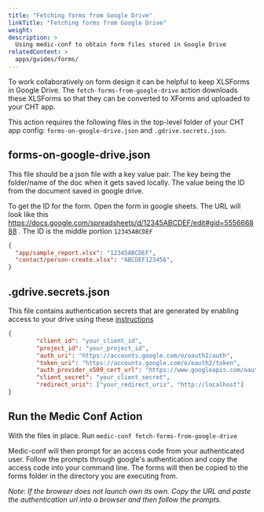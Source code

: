 ```yaml
---
title: "Fetching forms from Google Drive"
linkTitle: "Fetching forms from Google Drive"
weight: 
description: >
  Using medic-conf to obtain form files stored in Google Drive
relatedContent: >
  apps/guides/forms/
---
```



To work collaboratively on form design it can be helpful to keep XLSForms in Google Drive. The `fetch-forms-from-google-drive` action downloads these XLSForms so that they can be converted to XForms and uploaded to your CHT app. 

This action requires the following files in the top-level folder of your CHT app config: `forms-on-google-drive.json` and  `.gdrive.secrets.json`. 



## forms-on-google-drive.json 

This file should be a json file with a key value pair. The key being the folder/name of the doc when it gets saved locally. The value being the ID from the document saved in google drive. 

To get the ID for the form. Open the form in google sheets. The URL will look like this https://docs.google.com/spreadsheets/d/12345ABCDEF/edit#gid=555666888 . The ID is the middle portion `12345ABCDEF`

```json
{
  "app/sample_report.xlsx": "12345ABCDEF",
  "contact/person-create.xlsx": "ABCDEF123456",
}
```

## .gdrive.secrets.json

This file contains authentication secrets that are generated by enabling access to your drive using these [instructions](https://developers.google.com/drive/api/v3/about-auth)



```json
{
		"client_id": "your_client_id",
		"project_id": "your_project_id",
		"auth_uri": "https://accounts.google.com/o/oauth2/auth",
		"token_uri": "https://accounts.google.com/o/oauth2/token",
		"auth_provider_x509_cert_url": "https://www.googleapis.com/oauth2/v1/certs",
		"client_secret": "your_client_secret",
		"redirect_uris": ["your_redirect_uris", "http://localhost"]
}
```

## Run the Medic Conf Action

With the files in place. Run `medic-conf fetch-forms-from-google-drive`

Medic-conf will then prompt for an access code from your authenticated user. Follow the prompts through google's authentication and copy the access code into your command line. The forms will then be copied to the forms folder in the directory you are executing from. 

*Note: If the browser does not launch own its own. Copy the URL and paste the authentication url into a browser and then follow the prompts.*
